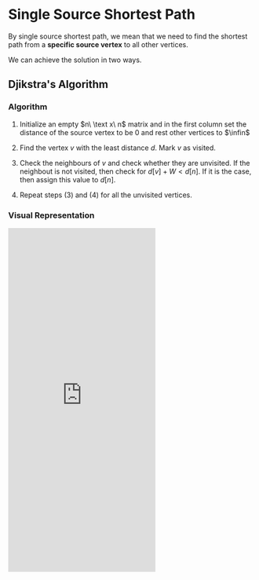 # Single Source Shortest Path

By single source shortest path, we mean that we need to find the shortest path from a **specific source vertex** to all other vertices.

We can achieve the solution in two ways.

## Djikstra's Algorithm
### Algorithm
1. Initialize an empty $n\ \text x\ n$ matrix and in the first column set the distance  of the source vertex to be $0$ and rest other vertices to $\infin$

2. Find the vertex $v$ with the least distance $d.$ Mark $v$ as visited.

3. Check the neighbours of $v$ and check whether they are unvisited. If the neighbout is not visited, then check for $d[v]+W<d[n].$ If it is the case, then assign this value to $d[n].$ 

4. Repeat steps (3) and (4) for all the unvisited vertices.

### Visual Representation
<iframe src="https://visualgo.net/en/sssp" frameborder="0" height="700px" allowfullscreen="true"> </iframe>